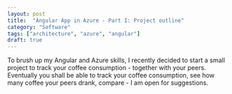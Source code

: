 ```yaml
---
layout: post
title:  "Angular App in Azure - Part I: Project outline"
category: "Software"
tags: ["architecture", "azure", "angular"]
draft: true
---
```


To brush up my Angular and Azure skills, I recently decided to start a small project to track your coffee consumption - together with your peers. Eventually you shall be able to track your coffee consumption, see how many coffee your peers drank, compare - I am open for suggestions.

